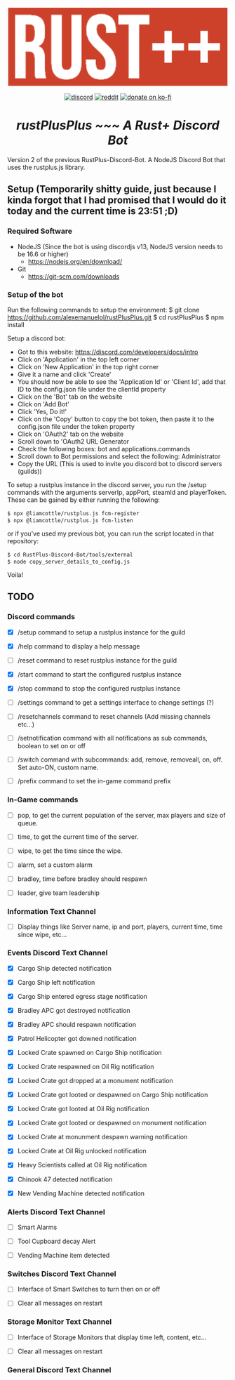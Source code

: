 <p align="center">
<img src="./rustplusplus.png" width="500"></a>
</p>

<p align="center">
<a href="https://discord.gg/vcrKbKVAbc"><img src="https://img.shields.io/badge/Discord-Alexemanuelol%238259-%237289DA?style=flat&logo=discord" alt="discord"/></a>
<a href="https://www.reddit.com/user/Alexemanuelol"><img src="https://img.shields.io/badge/Reddit-Alexemanuelol-FF4500?style=flat&logo=reddit" alt="reddit"/></a>
<a href="https://ko-fi.com/alexemanuelol"><img src="https://img.shields.io/badge/Donate%20a%20Coffee-alexemanuelol-yellow?style=flat&logo=buy-me-a-coffee" alt="donate on ko-fi"/></a>

<h1 align="center"><em><b>rustPlusPlus</b> ~~~ A Rust+ Discord Bot</em></h1>
</p>

Version 2 of the previous RustPlus-Discord-Bot. A NodeJS Discord Bot that uses the rustplus.js library.

## Setup (Temporarily shitty guide, just because I kinda forgot that I had promised that I would do it today and the current time is 23:51 ;D)

### Required Software
- NodeJS (Since the bot is using discordjs v13, NodeJS version needs to be 16.6 or higher)
    - https://nodejs.org/en/download/
- Git
    - https://git-scm.com/downloads

### Setup of the bot
Run the following commands to setup the environment:
    $ git clone https://github.com/alexemanuelol/rustPlusPlus.git
    $ cd rustPlusPlus
    $ npm install

Setup a discord bot:
- Got to this website: https://discord.com/developers/docs/intro
- Click on 'Application' in the top left corner
- Click on 'New Application' in the top right corner
- Give it a name and click 'Create'
- You should now be able to see the 'Application Id' or 'Client Id', add that ID to the config.json file under the clientId property
- Click on the 'Bot' tab on the website
- Click on 'Add Bot'
- Click 'Yes, Do it!'
- Click on the 'Copy' button to copy the bot token, then paste it to the config.json file under the token property
- Click on 'OAuth2' tab on the website
- Scroll down to 'OAuth2 URL Generator
- Check the following boxes: bot and applications.commands
- Scroll down to Bot permissions and select the following: Administrator
- Copy the URL (This is used to invite you discord bot to discord servers (guilds))

To setup a rustplus instance in the discord server, you run the /setup commands with the arguments serverIp, appPort, steamId and playerToken. These can be gained by either running the following:

    $ npx @liamcottle/rustplus.js fcm-register
    $ npx @liamcottle/rustplus.js fcm-listen

or if you've used my previous bot, you can run the script located in that repository:

    $ cd RustPlus-Discord-Bot/tools/external
    $ node copy_server_details_to_config.js

Voila!


## TODO

### Discord commands
- [x] /setup command to setup a rustplus instance for the guild
- [x] /help command to display a help message
- [ ] /reset command to reset rustplus instance for the guild
- [x] /start command to start the configured rustplus instance
- [x] /stop command to stop the configured rustplus instance
- [ ] /settings command to get a settings interface to change settings (?)
- [ ] /resetchannels command to reset channels (Add missing channels etc...)
- [ ] /setnotification command with all notifications as sub commands, boolean to set on or off
- [ ] /switch command with subcommands: add, remove, removeall, on, off. Set auto-ON, custom name.
- [ ] /prefix command to set the in-game command prefix


### In-Game commands
- [ ] pop, to get the current population of the server, max players and size of queue.
- [ ] time, to get the current time of the server.
- [ ] wipe, to get the time since the wipe.
- [ ] alarm, set a custom alarm
- [ ] bradley, time before bradley should respawn
- [ ] leader, give team leadership


### Information Text Channel
- [ ] Display things like Server name, ip and port, players, current time, time since wipe, etc...


### Events Discord Text Channel
- [x] Cargo Ship detected notification
- [x] Cargo Ship left notification
- [x] Cargo Ship entered egress stage notification
- [x] Bradley APC got destroyed notification
- [x] Bradley APC should respawn notification
- [x] Patrol Helicopter got downed notification
- [x] Locked Crate spawned on Cargo Ship notification
- [x] Locked Crate respawned on Oil Rig notification
- [x] Locked Crate got dropped at a monument notification
- [x] Locked Crate got looted or despawned on Cargo Ship notification
- [x] Locked Crate got looted at Oil Rig notification
- [x] Locked Crate got looted or despawned on monument notification
- [x] Locked Crate at monunment despawn warning notification
- [x] Locked Crate at Oil Rig unlocked notification
- [x] Heavy Scientists called at Oil Rig notification
- [x] Chinook 47 detected notification
- [x] New Vending Machine detected notification


### Alerts Discord Text Channel
- [ ] Smart Alarms
- [ ] Tool Cupboard decay Alert
- [ ] Vending Machine item detected


### Switches Discord Text Channel
- [ ] Interface of Smart Switches to turn then on or off
- [ ] Clear all messages on restart


### Storage Monitor Text Channel
- [ ] Interface of Storage Monitors that display time left, content, etc...
- [ ] Clear all messages on restart


### General Discord Text Channel